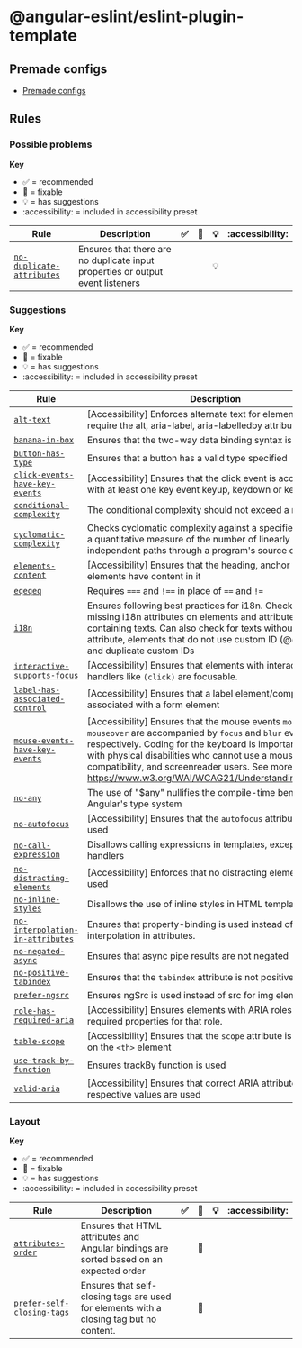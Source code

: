 # @angular-eslint/eslint-plugin-template

## Premade configs

- [Premade configs](https://github.com/angular-eslint/angular-eslint/blob/main/packages/eslint-plugin-template/src/configs)

## Rules

<!-- begin problems rule list -->

### Possible problems

**Key**

- :white_check_mark: = recommended
- :wrench: = fixable
- :bulb: = has suggestions
- :accessibility: = included in accessibility preset

<!-- prettier-ignore-start -->
| Rule | Description | :white_check_mark: | :wrench: | :bulb: | :accessibility: |
| --- | --- | --- | --- | --- | --- |
| [`no-duplicate-attributes`](https://github.com/angular-eslint/angular-eslint/blob/main/packages/eslint-plugin-template/docs/rules/no-duplicate-attributes.md) | Ensures that there are no duplicate input properties or output event listeners |  |  | :bulb: |  |
<!-- prettier-ignore-end -->

<!-- end problems rule list -->

<!-- begin suggestions rule list -->

### Suggestions

**Key**

- :white_check_mark: = recommended
- :wrench: = fixable
- :bulb: = has suggestions
- :accessibility: = included in accessibility preset

<!-- prettier-ignore-start -->
| Rule | Description | :white_check_mark: | :wrench: | :bulb: | :accessibility: |
| --- | --- | --- | --- | --- | --- |
| [`alt-text`](https://github.com/angular-eslint/angular-eslint/blob/main/packages/eslint-plugin-template/docs/rules/alt-text.md) | [Accessibility] Enforces alternate text for elements which require the alt, aria-label, aria-labelledby attributes. |  |  |  | :accessibility: |
| [`banana-in-box`](https://github.com/angular-eslint/angular-eslint/blob/main/packages/eslint-plugin-template/docs/rules/banana-in-box.md) | Ensures that the two-way data binding syntax is correct | :white_check_mark: | :wrench: |  |  |
| [`button-has-type`](https://github.com/angular-eslint/angular-eslint/blob/main/packages/eslint-plugin-template/docs/rules/button-has-type.md) | Ensures that a button has a valid type specified |  |  |  |  |
| [`click-events-have-key-events`](https://github.com/angular-eslint/angular-eslint/blob/main/packages/eslint-plugin-template/docs/rules/click-events-have-key-events.md) | [Accessibility] Ensures that the click event is accompanied with at least one key event keyup, keydown or keypress. |  |  |  | :accessibility: |
| [`conditional-complexity`](https://github.com/angular-eslint/angular-eslint/blob/main/packages/eslint-plugin-template/docs/rules/conditional-complexity.md) | The conditional complexity should not exceed a rational limit |  |  |  |  |
| [`cyclomatic-complexity`](https://github.com/angular-eslint/angular-eslint/blob/main/packages/eslint-plugin-template/docs/rules/cyclomatic-complexity.md) | Checks cyclomatic complexity against a specified limit. It is a quantitative measure of the number of linearly independent paths through a program's source code |  |  |  |  |
| [`elements-content`](https://github.com/angular-eslint/angular-eslint/blob/main/packages/eslint-plugin-template/docs/rules/elements-content.md) | [Accessibility] Ensures that the heading, anchor and button elements have content in it |  |  |  | :accessibility: |
| [`eqeqeq`](https://github.com/angular-eslint/angular-eslint/blob/main/packages/eslint-plugin-template/docs/rules/eqeqeq.md) | Requires `===` and `!==` in place of `==` and `!=` | :white_check_mark: | :wrench: | :bulb: |  |
| [`i18n`](https://github.com/angular-eslint/angular-eslint/blob/main/packages/eslint-plugin-template/docs/rules/i18n.md) | Ensures following best practices for i18n. Checks for missing i18n attributes on elements and attributes containing texts. Can also check for texts without i18n attribute, elements that do not use custom ID (@@) feature and duplicate custom IDs |  | :wrench: | :bulb: |  |
| [`interactive-supports-focus`](https://github.com/angular-eslint/angular-eslint/blob/main/packages/eslint-plugin-template/docs/rules/interactive-supports-focus.md) | [Accessibility] Ensures that elements with interactive handlers like `(click)` are focusable. |  |  |  | :accessibility: |
| [`label-has-associated-control`](https://github.com/angular-eslint/angular-eslint/blob/main/packages/eslint-plugin-template/docs/rules/label-has-associated-control.md) | [Accessibility] Ensures that a label element/component is associated with a form element |  |  |  | :accessibility: |
| [`mouse-events-have-key-events`](https://github.com/angular-eslint/angular-eslint/blob/main/packages/eslint-plugin-template/docs/rules/mouse-events-have-key-events.md) | [Accessibility] Ensures that the mouse events `mouseout` and `mouseover` are accompanied by `focus` and `blur` events respectively. Coding for the keyboard is important for users with physical disabilities who cannot use a mouse, AT compatibility, and screenreader users. See more at https://www.w3.org/WAI/WCAG21/Understanding/keyboard |  |  |  | :accessibility: |
| [`no-any`](https://github.com/angular-eslint/angular-eslint/blob/main/packages/eslint-plugin-template/docs/rules/no-any.md) | The use of "$any" nullifies the compile-time benefits of Angular's type system |  |  | :bulb: |  |
| [`no-autofocus`](https://github.com/angular-eslint/angular-eslint/blob/main/packages/eslint-plugin-template/docs/rules/no-autofocus.md) | [Accessibility] Ensures that the `autofocus` attribute is not used |  | :wrench: |  | :accessibility: |
| [`no-call-expression`](https://github.com/angular-eslint/angular-eslint/blob/main/packages/eslint-plugin-template/docs/rules/no-call-expression.md) | Disallows calling expressions in templates, except for output handlers |  |  |  |  |
| [`no-distracting-elements`](https://github.com/angular-eslint/angular-eslint/blob/main/packages/eslint-plugin-template/docs/rules/no-distracting-elements.md) | [Accessibility] Enforces that no distracting elements are used |  | :wrench: |  | :accessibility: |
| [`no-inline-styles`](https://github.com/angular-eslint/angular-eslint/blob/main/packages/eslint-plugin-template/docs/rules/no-inline-styles.md) | Disallows the use of inline styles in HTML templates |  |  |  |  |
| [`no-interpolation-in-attributes`](https://github.com/angular-eslint/angular-eslint/blob/main/packages/eslint-plugin-template/docs/rules/no-interpolation-in-attributes.md) | Ensures that property-binding is used instead of interpolation in attributes. |  |  |  |  |
| [`no-negated-async`](https://github.com/angular-eslint/angular-eslint/blob/main/packages/eslint-plugin-template/docs/rules/no-negated-async.md) | Ensures that async pipe results are not negated | :white_check_mark: |  | :bulb: |  |
| [`no-positive-tabindex`](https://github.com/angular-eslint/angular-eslint/blob/main/packages/eslint-plugin-template/docs/rules/no-positive-tabindex.md) | Ensures that the `tabindex` attribute is not positive |  |  | :bulb: |  |
| [`prefer-ngsrc`](https://github.com/angular-eslint/angular-eslint/blob/main/packages/eslint-plugin-template/docs/rules/prefer-ngsrc.md) | Ensures ngSrc is used instead of src for img elements |  |  |  |  |
| [`role-has-required-aria`](https://github.com/angular-eslint/angular-eslint/blob/main/packages/eslint-plugin-template/docs/rules/role-has-required-aria.md) | [Accessibility] Ensures elements with ARIA roles have all required properties for that role. |  |  | :bulb: | :accessibility: |
| [`table-scope`](https://github.com/angular-eslint/angular-eslint/blob/main/packages/eslint-plugin-template/docs/rules/table-scope.md) | [Accessibility] Ensures that the `scope` attribute is only used on the `<th>` element |  | :wrench: |  | :accessibility: |
| [`use-track-by-function`](https://github.com/angular-eslint/angular-eslint/blob/main/packages/eslint-plugin-template/docs/rules/use-track-by-function.md) | Ensures trackBy function is used |  |  |  |  |
| [`valid-aria`](https://github.com/angular-eslint/angular-eslint/blob/main/packages/eslint-plugin-template/docs/rules/valid-aria.md) | [Accessibility] Ensures that correct ARIA attributes and respective values are used |  |  | :bulb: | :accessibility: |
<!-- prettier-ignore-end -->

<!-- end suggestions rule list -->

<!-- begin layout rule list -->

### Layout

**Key**

- :white_check_mark: = recommended
- :wrench: = fixable
- :bulb: = has suggestions
- :accessibility: = included in accessibility preset

<!-- prettier-ignore-start -->
| Rule | Description | :white_check_mark: | :wrench: | :bulb: | :accessibility: |
| --- | --- | --- | --- | --- | --- |
| [`attributes-order`](https://github.com/angular-eslint/angular-eslint/blob/main/packages/eslint-plugin-template/docs/rules/attributes-order.md) | Ensures that HTML attributes and Angular bindings are sorted based on an expected order |  | :wrench: |  |  |
| [`prefer-self-closing-tags`](https://github.com/angular-eslint/angular-eslint/blob/main/packages/eslint-plugin-template/docs/rules/prefer-self-closing-tags.md) | Ensures that self-closing tags are used for elements with a closing tag but no content. |  | :wrench: |  |  |
<!-- prettier-ignore-end -->

<!-- end layout rule list -->

<!-- begin deprecated rule list -->

<!-- end deprecated rule list -->
